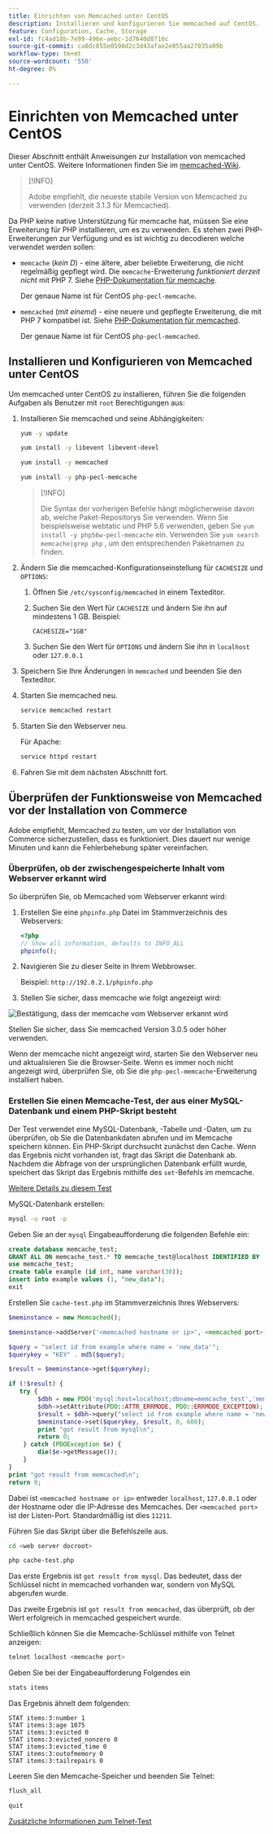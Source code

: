 ```yaml
---
title: Einrichten von Memcached unter CentOS
description: Installieren und konfigurieren Sie memcached auf CentOS.
feature: Configuration, Cache, Storage
exl-id: fc4ad18b-7e99-496e-aebc-1d7640d8716c
source-git-commit: ca8dc855e0598d2c3d43afae2e055aa27035a09b
workflow-type: tm+mt
source-wordcount: '550'
ht-degree: 0%

---
```


# Einrichten von Memcached unter CentOS

Dieser Abschnitt enthält Anweisungen zur Installation von memcached unter CentOS. Weitere Informationen finden Sie im [memcached-Wiki](https://github.com/memcached/old-wiki).

>[!INFO]
>
>Adobe empfiehlt, die neueste stabile Version von Memcached zu verwenden (derzeit 3.1.3 für Memcached).

Da PHP keine native Unterstützung für memcache hat, müssen Sie eine Erweiterung für PHP installieren, um es zu verwenden. Es stehen zwei PHP-Erweiterungen zur Verfügung und es ist wichtig zu decodieren welche verwendet werden sollen:

- `memcache` (_kein D_) - eine ältere, aber beliebte Erweiterung, die nicht regelmäßig gepflegt wird.
Die `memcache`-Erweiterung _funktioniert derzeit nicht_ mit PHP 7. Siehe [PHP-Dokumentation für memcache](https://www.php.net/manual/en/book.memcache.php).

  Der genaue Name ist für CentOS `php-pecl-memcache`.

- `memcached` (_mit einem`d`_) - eine neuere und gepflegte Erweiterung, die mit PHP 7 kompatibel ist. Siehe [PHP-Dokumentation für memcached](https://www.php.net/manual/en/book.memcached.php).

  Der genaue Name ist für CentOS `php-pecl-memcached`.

## Installieren und Konfigurieren von Memcached unter CentOS

Um memcached unter CentOS zu installieren, führen Sie die folgenden Aufgaben als Benutzer mit `root` Berechtigungen aus:

1. Installieren Sie memcached und seine Abhängigkeiten:

   ```bash
   yum -y update
   ```

   ```bash
   yum install -y libevent libevent-devel
   ```

   ```bash
   yum install -y memcached
   ```

   ```bash
   yum install -y php-pecl-memcache
   ```

   >[!INFO]
   >
   >Die Syntax der vorherigen Befehle hängt möglicherweise davon ab, welche Paket-Repositorys Sie verwenden. Wenn Sie beispielsweise webtatic und PHP 5.6 verwenden, geben Sie `yum install -y php56w-pecl-memcache` ein. Verwenden Sie `yum search memcache|grep php` , um den entsprechenden Paketnamen zu finden.


1. Ändern Sie die memcached-Konfigurationseinstellung für `CACHESIZE` und `OPTIONS`:

   1. Öffnen Sie `/etc/sysconfig/memcached` in einem Texteditor.
   1. Suchen Sie den Wert für `CACHESIZE` und ändern Sie ihn auf mindestens 1 GB. Beispiel:

      ```config
      CACHESIZE="1GB"
      ```

   1. Suchen Sie den Wert für `OPTIONS` und ändern Sie ihn in `localhost` oder `127.0.0.1`

1. Speichern Sie Ihre Änderungen in `memcached` und beenden Sie den Texteditor.
1. Starten Sie memcached neu.

   ```bash
   service memcached restart
   ```

1. Starten Sie den Webserver neu.

   Für Apache:

   ```bash
   service httpd restart
   ```

1. Fahren Sie mit dem nächsten Abschnitt fort.

## Überprüfen der Funktionsweise von Memcached vor der Installation von Commerce

Adobe empfiehlt, Memcached zu testen, um vor der Installation von Commerce sicherzustellen, dass es funktioniert. Dies dauert nur wenige Minuten und kann die Fehlerbehebung später vereinfachen.

### Überprüfen, ob der zwischengespeicherte Inhalt vom Webserver erkannt wird

So überprüfen Sie, ob Memcached vom Webserver erkannt wird:

1. Erstellen Sie eine `phpinfo.php` Datei im Stammverzeichnis des Webservers:

   ```php
   <?php
   // Show all information, defaults to INFO_ALL
   phpinfo();
   ```

1. Navigieren Sie zu dieser Seite in Ihrem Webbrowser.

   Beispiel: `http://192.0.2.1/phpinfo.php`

1. Stellen Sie sicher, dass memcache wie folgt angezeigt wird:

![Bestätigung, dass der memcache vom Webserver erkannt wird](../../assets/configuration/memcache.png)

Stellen Sie sicher, dass Sie memcached Version 3.0.5 oder höher verwenden.

Wenn der memcache nicht angezeigt wird, starten Sie den Webserver neu und aktualisieren Sie die Browser-Seite. Wenn es immer noch nicht angezeigt wird, überprüfen Sie, ob Sie die `php-pecl-memcache`-Erweiterung installiert haben.

### Erstellen Sie einen Memcache-Test, der aus einer MySQL-Datenbank und einem PHP-Skript besteht

Der Test verwendet eine MySQL-Datenbank, -Tabelle und -Daten, um zu überprüfen, ob Sie die Datenbankdaten abrufen und im Memcache speichern können. Ein PHP-Skript durchsucht zunächst den Cache. Wenn das Ergebnis nicht vorhanden ist, fragt das Skript die Datenbank ab. Nachdem die Abfrage von der ursprünglichen Datenbank erfüllt wurde, speichert das Skript das Ergebnis mithilfe des `set`-Befehls im memcache.

[Weitere Details zu diesem Test](https://www.digitalocean.com/community/tutorials/how-to-install-and-use-memcache-on-ubuntu-12-04)

MySQL-Datenbank erstellen:

```bash
mysql -u root -p
```

Geben Sie an der `mysql` Eingabeaufforderung die folgenden Befehle ein:

```sql
create database memcache_test;
GRANT ALL ON memcache_test.* TO memcache_test@localhost IDENTIFIED BY 'memcache_test';
use memcache_test;
create table example (id int, name varchar(30));
insert into example values (1, "new_data");
exit
```

Erstellen Sie `cache-test.php` im Stammverzeichnis Ihres Webservers:

```php
$meminstance = new Memcached();

$meminstance->addServer('<memcached hostname or ip>', <memcached port>);

$query = "select id from example where name = 'new_data'";
$querykey = "KEY" . md5($query);

$result = $meminstance->get($querykey);

if (!$result) {
   try {
        $dbh = new PDO('mysql:host=localhost;dbname=memcache_test','memcache_test','memcache_test');
        $dbh->setAttribute(PDO::ATTR_ERRMODE, PDO::ERRMODE_EXCEPTION);
        $result = $dbh->query("select id from example where name = 'new_data'")->fetch();
        $meminstance->set($querykey, $result, 0, 600);
        print "got result from mysql\n";
        return 0;
    } catch (PDOException $e) {
        die($e->getMessage());
    }
}
print "got result from memcached\n";
return 0;
```

Dabei ist `<memcached hostname or ip>` entweder `localhost`, `127.0.0.1` oder der Hostname oder die IP-Adresse des Memcaches. Der `<memcached port>` ist der Listen-Port. Standardmäßig ist dies `11211`.

Führen Sie das Skript über die Befehlszeile aus.

```bash
cd <web server docroot>
```

```bash
php cache-test.php
```

Das erste Ergebnis ist `got result from mysql`. Das bedeutet, dass der Schlüssel nicht in memcached vorhanden war, sondern von MySQL abgerufen wurde.

Das zweite Ergebnis ist `got result from memcached`, das überprüft, ob der Wert erfolgreich in memcached gespeichert wurde.

Schließlich können Sie die Memcache-Schlüssel mithilfe von Telnet anzeigen:

```bash
telnet localhost <memcache port>
```

Geben Sie bei der Eingabeaufforderung Folgendes ein

```bash
stats items
```

Das Ergebnis ähnelt dem folgenden:

```
STAT items:3:number 1
STAT items:3:age 1075
STAT items:3:evicted 0
STAT items:3:evicted_nonzero 0
STAT items:3:evicted_time 0
STAT items:3:outofmemory 0
STAT items:3:tailrepairs 0
```

Leeren Sie den Memcache-Speicher und beenden Sie Telnet:

```bash
flush_all
```

```bash
quit
```

[Zusätzliche Informationen zum Telnet-Test](https://darkcoding.net/software/memcached-list-all-keys/)
